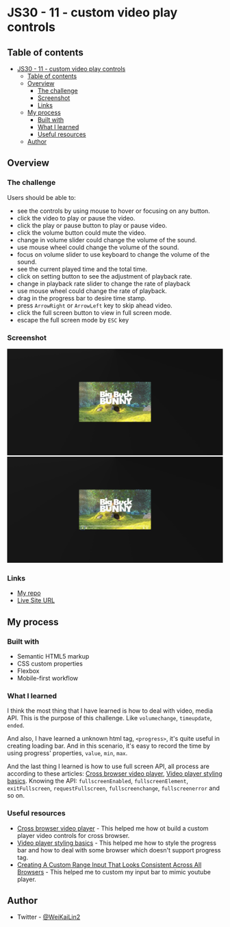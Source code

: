 # JS30 - 11 - custom video play controls

## Table of contents

- [JS30 - 11 - custom video play controls](#js30---11---custom-video-play-controls)
  - [Table of contents](#table-of-contents)
  - [Overview](#overview)
    - [The challenge](#the-challenge)
    - [Screenshot](#screenshot)
    - [Links](#links)
  - [My process](#my-process)
    - [Built with](#built-with)
    - [What I learned](#what-i-learned)
    - [Useful resources](#useful-resources)
  - [Author](#author)

## Overview

### The challenge

Users should be able to:

- see the controls by using mouse to hover or focusing on any button.
- click the video to play or pause the video.
- click the play or pause button to play or pause video.
- click the volume button could mute the video.
- change in volume slider could change the volume of the sound.
- use mouse wheel could change the volume of the sound.
- focus on volume slider to use keyboard to change the volume of the sound.
- see the current played time and the total time.
- click on setting button to see the adjustment of playback rate.
- change in playback rate slider to change the rate of playback
- use mouse wheel could change the rate of playback.
- drag in the progress bar to desire time stamp.
- press `ArrowRight` or `ArrowLeft` key to skip ahead video.
- click the full screen button to view in full screen mode.
- escape the full screen mode by `ESC` key

### Screenshot

![without controls](./src/screenshot/without-controls.png)
![with controls](./src/screenshot/with-controls.png)

### Links

- [My repo](https://github.com/Beginneraboutlife116/JS30-11-custom-play-controls)
- [Live Site URL](https://beginneraboutlife116.github.io/JS30-11-custom-play-controls/)

## My process

### Built with

- Semantic HTML5 markup
- CSS custom properties
- Flexbox
- Mobile-first workflow

### What I learned

I think the most thing that I have learned is how to deal with video, media API.
This is the purpose of this challenge. Like `volumechange`, `timeupdate`, `ended`.

And also, I have learned a unknown html tag, `<progress>`, it's quite useful in creating loading bar.
And in this scenario, it's easy to record the time by using progress' properties, `value`, `min`, `max`.

And the last thing I learned is how to use full screen API, all process are according to these articles: [Cross browser video player](https://developer.mozilla.org/en-US/docs/Web/Guide/Audio_and_video_delivery/cross_browser_video_player), [Video player styling basics](https://developer.mozilla.org/en-US/docs/Web/Guide/Audio_and_video_delivery/Video_player_styling_basics).
Knowing the API: `fullscreenEnabled`, `fullscreenElement`, `exitFullscreen`, `requestFullscreen`, `fullscreenchange`, `fullscreenerror` and so on.

### Useful resources

- [Cross browser video player](https://developer.mozilla.org/en-US/docs/Web/Guide/Audio_and_video_delivery/cross_browser_video_player) - This helped me how ot build a custom player video controls for cross browser.
- [Video player styling basics](https://developer.mozilla.org/en-US/docs/Web/Guide/Audio_and_video_delivery/Video_player_styling_basics) - This helped me how to style the progress bar and how to deal with some browser which doesn't support progress tag.
- [Creating A Custom Range Input That Looks Consistent Across All Browsers](https://www.smashingmagazine.com/2021/12/create-custom-range-input-consistent-browsers/?utm_source=convertkit&utm_medium=email&utm_campaign=Outlined+text%2C+centering+content%2C+Open+Props%2C+and+even+some+JS+content%21%20-%207624173) - This helped me to custom my input bar to mimic youtube player.

## Author

- Twitter - [@WeiKaiLin2](https://twitter.com/weikailin2)
